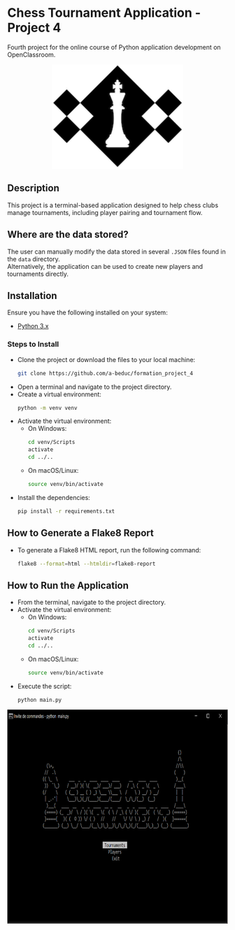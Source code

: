 # Chess Tournament Application - Project 4

Fourth project for the online course of Python application development on OpenClassroom.

<p align="center">
    <img alt="Logo of the chess application" height="238" src="images/0-LOGO.png" title="Logo of the chess application" width="300"/>
</p>

## Description

This project is a terminal-based application designed to help chess clubs manage tournaments, including player pairing and tournament flow.

## Where are the data stored?

The user can manually modify the data stored in several `.JSON` files found in the `data` directory.  
Alternatively, the application can be used to create new players and tournaments directly.

## Installation

Ensure you have the following installed on your system:

- [Python 3.x](https://www.python.org/downloads/)

### Steps to Install

* Clone the project or download the files to your local machine:
    ```bash
    git clone https://github.com/a-beduc/formation_project_4
    ```
* Open a terminal and navigate to the project directory.
* Create a virtual environment:
    ```bash
    python -m venv venv
    ```
* Activate the virtual environment:
    - On Windows:
        ```bash
        cd venv/Scripts
        activate
        cd ../..
        ```
    - On macOS/Linux:
        ```bash
        source venv/bin/activate
        ```
* Install the dependencies:
    ```bash
    pip install -r requirements.txt
    ```

## How to Generate a Flake8 Report

* To generate a Flake8 HTML report, run the following command:
  ```bash
  flake8 --format=html --htmldir=flake8-report
  ```

## How to Run the Application
* From the terminal, navigate to the project directory.
* Activate the virtual environment:
    - On Windows:
        ```bash
        cd venv/Scripts
        activate
        cd ../..
        ```
    - On macOS/Linux:
        ```bash
        source venv/bin/activate
        ```
* Execute the script:
    ```bash
    python main.py
    ```

<p align="center">
    <img alt="Image of the menu of the application" height="489" src="images%2F1-MENU.png" title="MENU" width="800"/>
</p>